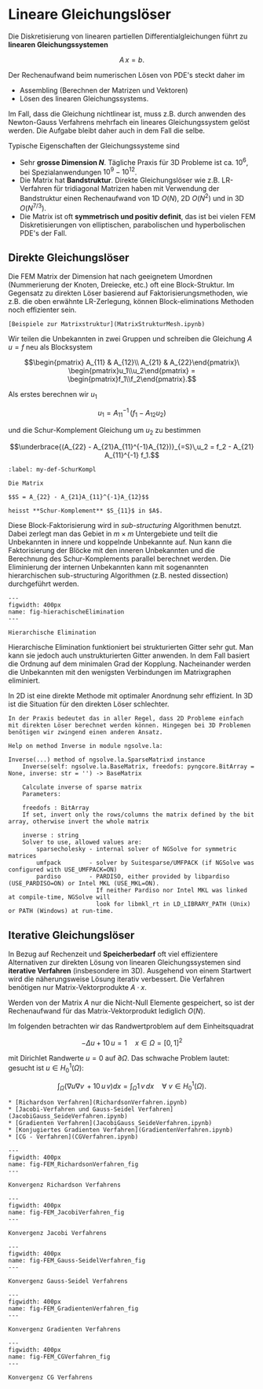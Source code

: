 # Lineare Gleichungslöser

Die Diskretisierung von linearen partiellen Differentialgleichungen führt zu **linearen Gleichungssystemen**

$$A\,x = b.$$

Der Rechenaufwand beim numerischen Lösen von PDE's steckt daher im
* Assembling (Berechnen der Matrizen und Vektoren)
* Lösen des linearen Gleichungssystems.

Im Fall, dass die Gleichung nichtlinear ist, muss z.B. durch anwenden des Newton-Gauss Verfahrens mehrfach ein lineares Gleichungssystem gelöst werden. Die Aufgabe bleibt daher auch in dem Fall die selbe.

Typische Eigenschaften der Gleichungssysteme sind
* Sehr **grosse Dimension $N$**. Tägliche Praxis für 3D Probleme ist ca. $10^6$, bei Spezialanwendungen $10^{9}-10^{12}$.
* Die Matrix hat **Bandstruktur**. Direkte Gleichungslöser wie z.B. LR-Verfahren für tridiagonal Matrizen haben mit Verwendung der Bandstruktur einen Rechenaufwand von 1D $O(N)$, 2D $O(N^2)$ und in 3D $O(N^{7/3})$.
* Die Matrix ist oft **symmetrisch und positiv definit**, das ist bei vielen FEM Diskretisierungen von elliptischen, parabolischen und hyperbolischen PDE's der Fall.

## Direkte Gleichungslöser

Die FEM Matrix der Dimension hat nach geeignetem Umordnen (Nummerierung der Knoten, Dreiecke, etc.) oft eine Block-Struktur. Im Gegensatz zu direkten Löser basierend auf Faktorisierungsmethoden, wie z.B. die oben erwähnte LR-Zerlegung, können Block-eliminations Methoden noch effizienter sein.

```{seealso}
[Beispiele zur Matrixstruktur](MatrixStrukturMesh.ipynb)
```

Wir teilen die Unbekannten in zwei Gruppen und schreiben die Gleichung $A\,u = f$ neu als Blocksystem

$$\begin{pmatrix}
A_{11} & A_{12}\\
A_{21} & A_{22}\end{pmatrix}\ \begin{pmatrix}u_1\\u_2\end{pmatrix} = \begin{pmatrix}f_1\\f_2\end{pmatrix}.$$

Als erstes berechnen wir $u_1$

$$u_1 = A_{11}^{-1}\,(f_1-A_{12}u_2)$$

und die Schur-Komplement Gleichung um $u_2$ zu bestimmen

$$\underbrace{(A_{22} - A_{21}A_{11}^{-1}A_{12})}_{=S}\,u_2 = f_2 - A_{21} A_{11}^{-1} f_1.$$

```{prf:definition} Schur-Komplement
:label: my-def-SchurKompl

Die Matrix

$$S = A_{22} - A_{21}A_{11}^{-1}A_{12}$$

heisst **Schur-Komplement** $S_{11}$ in $A$.
````

Diese Block-Faktorisierung wird in *sub-structuring* Algorithmen benutzt. Dabei zerlegt man das Gebiet in $m\times m$ Untergebiete und teilt die Unbekannten in innere und koppelnde Unbekannte auf. Nun kann die Faktorisierung der Blöcke mit den inneren Unbekannten und die Berechnung des Schur-Komplements  parallel berechnet werden. Die Eliminierung der internen Unbekannten kann mit sogenannten hierarchischen sub-structuring Algorithmen (z.B. nested dissection) durchgeführt werden.

```{figure} hierachischeElimination.png
---
figwidth: 400px
name: fig-hierachischeElimination
---

Hierarchische Elimination
```

Hierarchische Elimination funktioniert bei strukturierten Gitter sehr gut. Man kann sie jedoch auch unstrukturierten Gitter anwenden. In dem Fall basiert die Ordnung auf dem minimalen Grad der Kopplung. Nacheinander werden die Unbekannten mit den wenigsten Verbindungen im Matrixgraphen eliminiert.

In 2D ist eine direkte Methode mit optimaler Anordnung sehr effizient. In 3D ist die Situation für den direkten Löser schlechter.

```{note}
In der Praxis bedeutet das in aller Regel, dass 2D Probleme einfach mit direkten Löser berechnet werden können. Hingegen bei 3D Problemen benötigen wir zwingend einen anderen Ansatz.
```

    Help on method Inverse in module ngsolve.la:

    Inverse(...) method of ngsolve.la.SparseMatrixd instance
        Inverse(self: ngsolve.la.BaseMatrix, freedofs: pyngcore.BitArray = None, inverse: str = '') -> BaseMatrix
        
        Calculate inverse of sparse matrix
        Parameters:
        
        freedofs : BitArray
        If set, invert only the rows/columns the matrix defined by the bit array, otherwise invert the whole matrix
        
        inverse : string
        Solver to use, allowed values are:
            sparsecholesky - internal solver of NGSolve for symmetric matrices
            umfpack        - solver by Suitesparse/UMFPACK (if NGSolve was configured with USE_UMFPACK=ON)
            pardiso        - PARDISO, either provided by libpardiso (USE_PARDISO=ON) or Intel MKL (USE_MKL=ON).
                             If neither Pardiso nor Intel MKL was linked at compile-time, NGSolve will
                             look for libmkl_rt in LD_LIBRARY_PATH (Unix) or PATH (Windows) at run-time.


## Iterative Gleichungslöser

In Bezug auf Rechenzeit und **Speicherbedarf** oft viel effizientere Alternativen zur direkten Lösung von linearen Gleichungssystemen sind **iterative Verfahren** (insbesondere im 3D). Ausgehend von einem Startwert wird die näherungsweise Lösung iterativ verbessert. Die Verfahren benötigen nur Matrix-Vektorprodukte $A\cdot x$.

Werden von der Matrix $A$ nur die Nicht-Null Elemente gespeichert, so ist der Rechenaufwand für das Matrix-Vektorprodukt lediglich $O(N)$.

Im folgenden betrachten wir das Randwertproblem auf dem Einheitsquadrat

$$-\Delta u + 10\, u = 1\quad x\in\Omega = [0,1]^2$$

mit Dirichlet Randwerte $u=0$ auf $\partial\Omega$. Das schwache Problem lautet: gesucht ist $u\in H_0^1(\Omega)$:

$$\int_\Omega \big(\nabla u \nabla v\, + 10\,u\, v\big) dx = \int_\Omega 1\,v\,dx\quad \forall\ v\in H_0^1(\Omega).$$

```{seealso}
* [Richardson Verfahren](RichardsonVerfahren.ipynb)
* [Jacobi-Verfahren und Gauss-Seidel Verfahren](JacobiGauss_SeideVerfahren.ipynb)
* [Gradienten Verfahren](JacobiGauss_SeideVerfahren.ipynb)
* [Konjugiertes Gradienten Verfahren](GradientenVerfahren.ipynb)
* [CG - Verfahren](CGVerfahren.ipynb)
```

```{glue:figure} FEM_RichardsonVerfahren_fig
---
figwidth: 400px
name: fig-FEM_RichardsonVerfahren_fig
---

Konvergenz Richardson Verfahrens
```

```{glue:figure} FEM_JacobiVerfahren_fig
---
figwidth: 400px
name: fig-FEM_JacobiVerfahren_fig
---

Konvergenz Jacobi Verfahrens
```

```{glue:figure} FEM_Gauss-SeidelVerfahren_fig
---
figwidth: 400px
name: fig-FEM_Gauss-SeidelVerfahren_fig
---

Konvergenz Gauss-Seidel Verfahrens
```

```{glue:figure} FEM_GradientenVerfahren_fig
---
figwidth: 400px
name: fig-FEM_GradientenVerfahren_fig
---

Konvergenz Gradienten Verfahrens
```

```{glue:figure} FEM_CGVerfahren_fig
---
figwidth: 400px
name: fig-FEM_CGVerfahren_fig
---

Konvergenz CG Verfahrens
```
